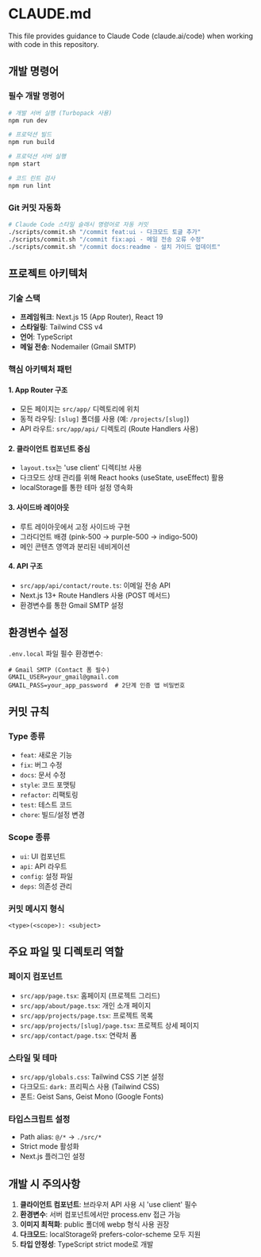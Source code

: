 # CLAUDE.md

This file provides guidance to Claude Code (claude.ai/code) when working with code in this repository.

## 개발 명령어

### 필수 개발 명령어
```bash
# 개발 서버 실행 (Turbopack 사용)
npm run dev

# 프로덕션 빌드
npm run build

# 프로덕션 서버 실행
npm start

# 코드 린트 검사
npm run lint
```

### Git 커밋 자동화
```bash
# Claude Code 스타일 슬래시 명령어로 자동 커밋
./scripts/commit.sh "/commit feat:ui - 다크모드 토글 추가"
./scripts/commit.sh "/commit fix:api - 메일 전송 오류 수정"
./scripts/commit.sh "/commit docs:readme - 설치 가이드 업데이트"
```

## 프로젝트 아키텍처

### 기술 스택
- **프레임워크**: Next.js 15 (App Router), React 19
- **스타일링**: Tailwind CSS v4
- **언어**: TypeScript
- **메일 전송**: Nodemailer (Gmail SMTP)

### 핵심 아키텍처 패턴

#### 1. App Router 구조
- 모든 페이지는 `src/app/` 디렉토리에 위치
- 동적 라우팅: `[slug]` 폴더를 사용 (예: `/projects/[slug]`)
- API 라우트: `src/app/api/` 디렉토리 (Route Handlers 사용)

#### 2. 클라이언트 컴포넌트 중심
- `layout.tsx`는 'use client' 디렉티브 사용
- 다크모드 상태 관리를 위해 React hooks (useState, useEffect) 활용
- localStorage를 통한 테마 설정 영속화

#### 3. 사이드바 레이아웃
- 루트 레이아웃에서 고정 사이드바 구현
- 그라디언트 배경 (pink-500 → purple-500 → indigo-500)
- 메인 콘텐츠 영역과 분리된 네비게이션

#### 4. API 구조
- `src/app/api/contact/route.ts`: 이메일 전송 API
- Next.js 13+ Route Handlers 사용 (POST 메서드)
- 환경변수를 통한 Gmail SMTP 설정

## 환경변수 설정

`.env.local` 파일 필수 환경변수:
```env
# Gmail SMTP (Contact 폼 필수)
GMAIL_USER=your_gmail@gmail.com
GMAIL_PASS=your_app_password  # 2단계 인증 앱 비밀번호
```

## 커밋 규칙

### Type 종류
- `feat`: 새로운 기능
- `fix`: 버그 수정
- `docs`: 문서 수정
- `style`: 코드 포맷팅
- `refactor`: 리팩토링
- `test`: 테스트 코드
- `chore`: 빌드/설정 변경

### Scope 종류
- `ui`: UI 컴포넌트
- `api`: API 라우트
- `config`: 설정 파일
- `deps`: 의존성 관리

### 커밋 메시지 형식
```
<type>(<scope>): <subject>
```

## 주요 파일 및 디렉토리 역할

### 페이지 컴포넌트
- `src/app/page.tsx`: 홈페이지 (프로젝트 그리드)
- `src/app/about/page.tsx`: 개인 소개 페이지
- `src/app/projects/page.tsx`: 프로젝트 목록
- `src/app/projects/[slug]/page.tsx`: 프로젝트 상세 페이지
- `src/app/contact/page.tsx`: 연락처 폼

### 스타일 및 테마
- `src/app/globals.css`: Tailwind CSS 기본 설정
- 다크모드: `dark:` 프리픽스 사용 (Tailwind CSS)
- 폰트: Geist Sans, Geist Mono (Google Fonts)

### 타입스크립트 설정
- Path alias: `@/*` → `./src/*`
- Strict mode 활성화
- Next.js 플러그인 설정

## 개발 시 주의사항

1. **클라이언트 컴포넌트**: 브라우저 API 사용 시 'use client' 필수
2. **환경변수**: 서버 컴포넌트에서만 process.env 접근 가능
3. **이미지 최적화**: public 폴더에 webp 형식 사용 권장
4. **다크모드**: localStorage와 prefers-color-scheme 모두 지원
5. **타입 안정성**: TypeScript strict mode로 개발